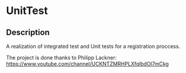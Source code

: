 # UnitTest

<h2>Description</h2>

A realization of integrated test and Unit tests for a registration proccess.

The project is done thanks to Philipp Lackner: https://www.youtube.com/channel/UCKNTZMRHPLXfqlbdOI7mCkg

